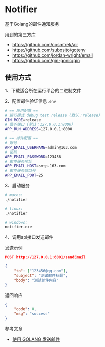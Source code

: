 # Notifier

基于Golang的邮件通知服务

用到的第三方库

- https://github.com/cosmtrek/air
- https://github.com/subosito/gotenv
- https://github.com/jordan-wright/email
- https://github.com/gin-gonic/gin

## 使用方式

1、下载适合所在运行平台的二进制文件

2、配置邮件验证信息`.env`

```bash
# == 应用配置 ==
# 运行模式 debug test release (默认：release)
GIN_MODE=release
# 监听端口 (默认：127.0.0.1:8000）
APP_RUN_ADDRESS=127.0.0.1:8000

# == 邮件配置 ==
# 账号
APP_EMAIL_USERNAME=admin@163.com
# 密码
APP_EMAIL_PASSWORD=123456
# 邮件服务地址
APP_EMAIL_HOST=smtp.163.com
# 邮件服务端口号
APP_EMAIL_PORT=25
```

3、启动服务

```bash
# macos: 
./notifier

# linux: 
./notifier

# windows: 
notifier.exe
```

4、调用api接口发送邮件

发送示例

```json
POST http://127.0.0.1:8001/sendEmail

{
	"to": ["123456@qq.com"],
	"subject": "测试邮件标题",
	"body": "测试邮件内容"
}
```

返回响应

```json
{
	"code": 0,
	"msg": "success"
}
```

参考文章
- [使用 GOLANG 发送邮件](https://blog.csdn.net/m0_37322399/article/details/118558600)